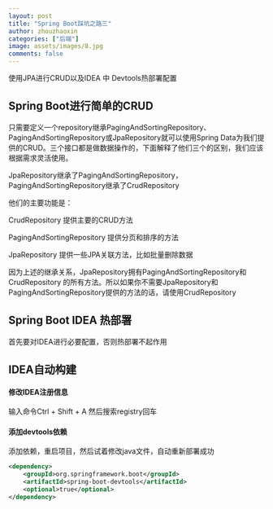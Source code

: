 ```yaml
---
layout: post
title: "Spring Boot踩坑之路三"
author: zhouzhaoxin
categories: ["后端"]
image: assets/images/8.jpg
comments: false
---
```

使用JPA进行CRUD以及IDEA 中 Devtools热部署配置

## Spring Boot进行简单的CRUD
只需要定义一个repository继承PagingAndSortingRepository、PagingAndSortingRepository或JpaRepository就可以使用Spring Data为我们提供的CRUD。三个接口都是做数据操作的，下面解释了他们三个的区别，我们应该根据需求灵活使用。

JpaRepository继承了PagingAndSortingRepository，PagingAndSortingRepository继承了CrudRepository

他们的主要功能是：

CrudRepository 提供主要的CRUD方法

PagingAndSortingRepository 提供分页和排序的方法

JpaRepository 提供一些JPA关联方法，比如批量删除数据

因为上述的继承关系，JpaRepository拥有PagingAndSortingRepository和CrudRepository 的所有方法。所以如果你不需要JpaRepository和PagingAndSortingRepository提供的方法的话，请使用CrudRepository

## Spring Boot IDEA 热部署
首先要对IDEA进行必要配置，否则热部署不起作用

## IDEA自动构建
#### 修改IDEA注册信息
输入命令Ctrl + Shift + A 然后搜索registry回车

#### 添加devtools依赖
添加依赖，重启项目，然后试着修改java文件，自动重新部署成功
```xml
<dependency>
	<groupId>org.springframework.boot</groupId>
	<artifactId>spring-boot-devtools</artifactId>
	<optional>true</optional>
</dependency>
```